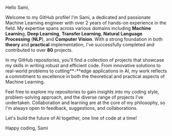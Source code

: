 
Hello Sami,

Welcome to my GitHub profile! I'm Sami, a dedicated and passionate Machine Learning engineer with over 2 years of hands-on experience in the field. My expertise spans across various domains including **Machine Learnin**g, **Deep Learning**, **Transfer Learning**, **Natural** **Language** **Processing** (**NLP**), and **Computer Vision**. With a strong foundation in both **theory** and **practical** implementation, I've successfully completed and contributed to over **80** projects.

In my GitHub repositories, you'll find a collection of projects that showcase my skills in writing robust and efficient code. From innovative solutions to real-world problems to cutting**-**edge applications in AI, my work reflects a commitment to excellence in both the theoretical and practical aspects of Machine Learning.

Feel free to explore my repositories to gain insights into my coding style, problem-solving approach, and the diverse range of projects I've undertaken. Collaboration and learning are at the core of my philosophy, so I'm always open to feedback, suggestions, and collaborations.

Let's build the future of AI together, one line of code at a time!

Happy coding,
Sami
